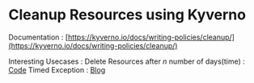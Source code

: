 # Cleanup Resources using Kyverno

Documentation : [https://kyverno.io/docs/writing-policies/cleanup/](https://kyverno.io/docs/writing-policies/cleanup/)

Interesting Usecases : 
 Delete Resources after *n* number of days(time) : [Code](./cleanup.yaml)
 Timed Exception : [Blog](https://nirmata.com/2023/02/14/temporary-policy-exceptions-with-kyverno/#:~:text=One%20of%20the%20great%20new,workloads%20to%20which%20it%20applies.)
